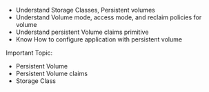 - Understand Storage Classes, Persistent volumes
- Understand Volume mode, access mode, and reclaim policies for volume
- Understand persistent Volume claims primitive
- Know How to configure application with persistent volume

Important Topic:
- Persistent Volume
- Persistent Volume claims
- Storage Class
